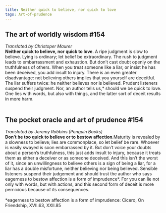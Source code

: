 ```yaml
---
title: Neither quick to believe, nor quick to love
tags: Art-of-prudence
---
```


## The art of worldly wisdom #154 ##

_Translated by Christoper Maurer_ <br/>
**Neither quick to believe, nor quick to love**. A ripe judgment is slow to believe. Lying is ordinary; let belief be extraordinary. The rush to judgment leads to embarrassment and exhaustion. But don’t cast doubt openly on the truthfulness of others. When you treat someone like a liar, or insist he has been deceived, you add insult to injury. There is an even greater disadvantage: not believing others implies that you yourself are deceitful. The liar suffers twice: he neither believes nor is believed. Prudent listeners suspend their judgment. Nor, an author tells us,* should we be quick to love. One lies with words, but also with things, and the latter sort of deceit results in more harm.<br/>
<br/>

## The pocket oracle and art of prudence #154 ##

_Translated by Jeremy Robbins (Penguin Books)_ <br/>
**Don’t be too quick to believe or to bestow affection**.Maturity is revealed by a slowness to believe; lies are commonplace, so let belief be rare. Whoever is easily swayed is soon embarrassed by it. But don’t voice your doubts about a person’s truthfulness, this just adds insult to injury, because it treats them as either a deceiver or as someone deceived. And this isn’t the worst of it, since an unwillingness to believe others is a sign of being a liar, for a liar has a double misfortune, neither believing nor being believed. Sensible listeners suspend their judgement and should trust the author who says eagerness to bestow affection is a form of imprudence*. For you can lie not only with words, but with actions, and this second form of deceit is more pernicious because of its consequences.<br/>
<br/>
*eagerness to bestow affection is a form of imprudence: Cicero, On Friendship, XVII.63, XXII.85
